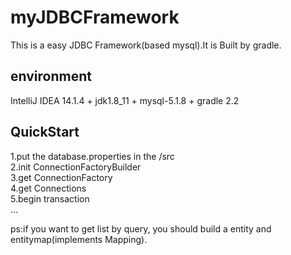 # myJDBCFramework
This is a easy JDBC Framework(based mysql).It is Built by gradle.

## environment
IntelliJ IDEA 14.1.4 + jdk1.8_11 + mysql-5.1.8 + gradle 2.2


## QuickStart

1.put the database.properties in the /src  
2.init ConnectionFactoryBuilder  
3.get ConnectionFactory  
4.get Connections  
5.begin transaction  
...

ps:if you want to get list<entity> by query, you should build a entity and entitymap(implements Mapping).
